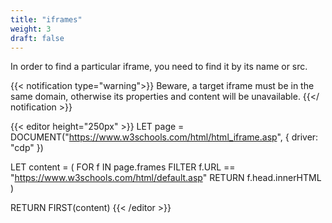```yaml
---
title: "iframes"
weight: 3
draft: false
---
```


In order to find a particular iframe, you need to find it by its name or src.

{{< notification type="warning">}}
Beware, a target iframe must be in the same domain, otherwise its properties and content will be unavailable.
{{</ notification >}}

{{< editor height="250px" >}}
LET page = DOCUMENT("https://www.w3schools.com/html/html_iframe.asp", {
    driver: "cdp"
})

LET content = (
    FOR f IN page.frames
        FILTER f.URL == "https://www.w3schools.com/html/default.asp"
            RETURN f.head.innerHTML
)

RETURN FIRST(content)
{{< /editor >}}